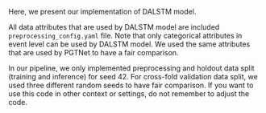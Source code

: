 Here, we present our implementation of DALSTM model.  

All data attributes that are used by DALSTM model are included `preprocessing_config.yaml` file. Note that only categorical attributes in event level can be used by DALSTM model. We used the same attributes that are used by PGTNet to have a fair comparison. 

In our pipeline, we only implemented preprocessing and holdout data split (training and inference) for seed 42. For cross-fold validation data split, we used three different random seeds to have fair comparison. If you want to use this code in other context or settings, do not remember to adjust the code.
